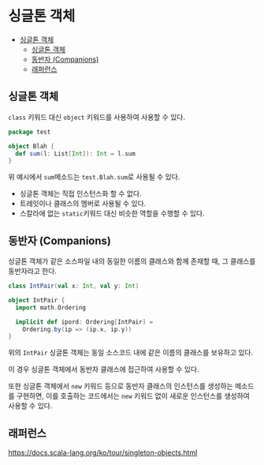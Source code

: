 # 싱글톤 객체

- [싱글톤 객체](#싱글톤-객체)
  - [싱글톤 객체](#싱글톤-객체-1)
  - [동반자 (Companions)](#동반자-companions)
  - [래퍼런스](#래퍼런스)

## 싱글톤 객체

`class` 키워드 대신 `object` 키워드를 사용하여 사용할 수 있다.

```Scala
package test

object Blah {
  def sum(l: List[Int]): Int = l.sum
}
```

위 예시에서 `sum`메소드는 `test.Blah.sum`로 사용될 수 있다.

- 싱글톤 객체는 직접 인스턴스화 할 수 없다.
- 트레잇이나 클래스의 멤버로 사용될 수 있다.
- 스칼라에 없는 `static`키워드 대신 비슷한 역할을 수행할 수 있다.

## 동반자 (Companions)

싱글톤 객체가 같은 소스파일 내의 동일한 이름의 클래스와 함께 존재할 때, 그 클래스를 동반자라고 한다.

```Scala
class IntPair(val x: Int, val y: Int)

object IntPair {
  import math.Ordering

  implicit def ipord: Ordering[IntPair] =
    Ordering.by(ip => (ip.x, ip.y))
}
```

위의 `IntPair` 싱글톤 객체는 동일 소스코드 내에 같은 이름의 클래스를 보유하고 있다.

이 경우 싱글톤 객체에서 동반자 클래스에 접근하여 사용할 수 있다.

또한 싱글톤 객체에서 `new` 키워드 등으로 동반자 클래스의 인스턴스를 생성하는 메소드를 구현하면, 이를 호출하는 코드에서는 `new` 키워드 없이 새로운 인스턴스를 생성하여 사용할 수 있다.

## 래퍼런스

https://docs.scala-lang.org/ko/tour/singleton-objects.html
